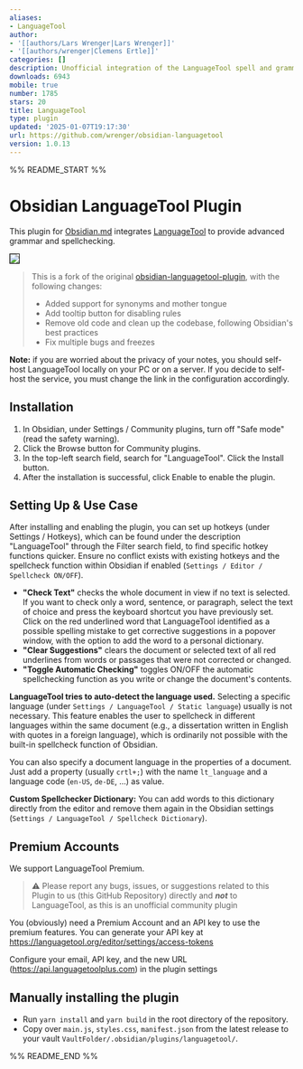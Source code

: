 ```yaml
---
aliases:
- LanguageTool
author:
- '[[authors/Lars Wrenger|Lars Wrenger]]'
- '[[authors/wrenger|Clemens Ertle]]'
categories: []
description: Unofficial integration of the LanguageTool spell and grammar checker.
downloads: 6943
mobile: true
number: 1785
stars: 20
title: LanguageTool
type: plugin
updated: '2025-01-07T19:17:30'
url: https://github.com/wrenger/obsidian-languagetool
version: 1.0.13
---
```


%% README_START %%

# Obsidian LanguageTool Plugin

This plugin for [Obsidian.md](https://obsidian.md) integrates [LanguageTool](https://languagetool.org/) to provide advanced grammar and spellchecking.

<img src="https://raw.githubusercontent.com/wrenger/obsidian-languagetool/HEAD/demos/image.png" style="border:1px solid black" />

> This is a fork of the original [obsidian-languagetool-plugin](https://github.com/Clemens-E/obsidian-languagetool-plugin), with the following changes:
> - Added support for synonyms and mother tongue
> - Add tooltip button for disabling rules
> - Remove old code and clean up the codebase, following Obsidian's best practices
> - Fix multiple bugs and freezes

**Note:** if you are worried about the privacy of your notes, you should self-host LanguageTool locally on your PC or on a server.
If you decide to self-host the service, you must change the link in the configuration accordingly.

## Installation

1. In Obsidian, under Settings / Community plugins, turn off "Safe mode" (read the safety warning).
2. Click the Browse button for Community plugins.
3. In the top-left search field, search for "LanguageTool". Click the Install button.
4. After the installation is successful, click Enable to enable the plugin.

## Setting Up & Use Case

After installing and enabling the plugin, you can set up hotkeys (under Settings / Hotkeys), which can be found under the description "LanguageTool" through the Filter search field, to find specific hotkey functions quicker. Ensure no conflict exists with existing hotkeys and the spellcheck function within Obsidian if enabled (`Settings / Editor / Spellcheck ON/OFF`).

* **"Check Text"** checks the whole document in view if no text is selected. If you want to check only a word, sentence, or paragraph, select the text of choice and press the keyboard shortcut you have previously set. Click on the red underlined word that LanguageTool identified as a possible spelling mistake to get corrective suggestions in a popover window, with the option to add the word to a personal dictionary.
* **"Clear Suggestions"** clears the document or selected text of all red underlines from words or passages that were not corrected or changed.
* **"Toggle Automatic Checking"** toggles ON/OFF the automatic spellchecking function as you write or change the document's contents.

**LanguageTool tries to auto-detect the language used.** Selecting a specific language (under `Settings / LanguageTool / Static language`) usually is not necessary. This feature enables the user to spellcheck in different languages within the same document (e.g., a dissertation written in English with quotes in a foreign language), which is ordinarily not possible with the built-in spellcheck function of Obsidian.

You can also specify a document language in the properties of a document. Just add a property (usually `crtl+;`) with the name `lt_language` and a language code (`en-US`, `de-DE`, ...) as value.

**Custom Spellchecker Dictionary:** You can add words to this dictionary directly from the editor and remove them again in the Obsidian settings (`Settings / LanguageTool / Spellcheck Dictionary`).

## Premium Accounts

We support LanguageTool Premium.

> ⚠️ Please report any bugs, issues, or suggestions related to this Plugin to us (this GitHub Repository) directly and ***not*** to LanguageTool, as this is an unofficial community plugin

You (obviously) need a Premium Account and an API key to use the premium features.
You can generate your API key at https://languagetool.org/editor/settings/access-tokens

Configure your email, API key, and the new URL (https://api.languagetoolplus.com) in the plugin settings

## Manually installing the plugin

- Run `yarn install` and `yarn build` in the root directory of the repository.
- Copy over `main.js`, `styles.css`, `manifest.json` from the latest release to your vault `VaultFolder/.obsidian/plugins/languagetool/`.


%% README_END %%